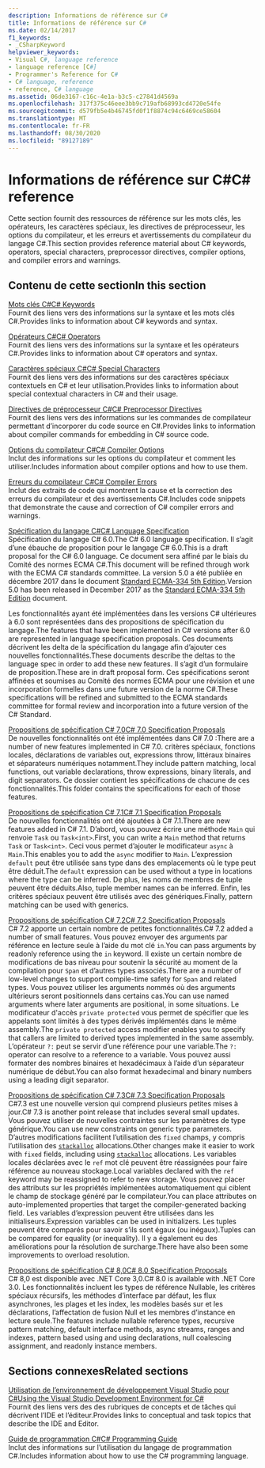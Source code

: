 ```yaml
---
description: Informations de référence sur C#
title: Informations de référence sur C#
ms.date: 02/14/2017
f1_keywords:
- _CSharpKeyword
helpviewer_keywords:
- Visual C#, language reference
- language reference [C#]
- Programmer's Reference for C#
- C# language, reference
- reference, C# language
ms.assetid: 06de3167-c16c-4e1a-b3c5-c27841d4569a
ms.openlocfilehash: 317f375c46eee3bb9c719afb68993cd4720e54fe
ms.sourcegitcommit: d579fb5e4b46745fd0f1f8874c94c6469ce58604
ms.translationtype: MT
ms.contentlocale: fr-FR
ms.lasthandoff: 08/30/2020
ms.locfileid: "89127189"
---
```

# <a name="c-reference"></a><span data-ttu-id="9e290-103">Informations de référence sur C#</span><span class="sxs-lookup"><span data-stu-id="9e290-103">C# reference</span></span>

<span data-ttu-id="9e290-104">Cette section fournit des ressources de référence sur les mots clés, les opérateurs, les caractères spéciaux, les directives de préprocesseur, les options du compilateur, et les erreurs et avertissements du compilateur du langage C#.</span><span class="sxs-lookup"><span data-stu-id="9e290-104">This section provides reference material about C# keywords, operators, special characters, preprocessor directives, compiler options, and compiler errors and warnings.</span></span>  
  
## <a name="in-this-section"></a><span data-ttu-id="9e290-105">Contenu de cette section</span><span class="sxs-lookup"><span data-stu-id="9e290-105">In this section</span></span>

 [<span data-ttu-id="9e290-106">Mots clés C#</span><span class="sxs-lookup"><span data-stu-id="9e290-106">C# Keywords</span></span>](./keywords/index.md)  
 <span data-ttu-id="9e290-107">Fournit des liens vers des informations sur la syntaxe et les mots clés C#.</span><span class="sxs-lookup"><span data-stu-id="9e290-107">Provides links to information about C# keywords and syntax.</span></span>  
  
 [<span data-ttu-id="9e290-108">Opérateurs C#</span><span class="sxs-lookup"><span data-stu-id="9e290-108">C# Operators</span></span>](./operators/index.md)  
 <span data-ttu-id="9e290-109">Fournit des liens vers des informations sur la syntaxe et les opérateurs C#.</span><span class="sxs-lookup"><span data-stu-id="9e290-109">Provides links to information about C# operators and syntax.</span></span>  

 [<span data-ttu-id="9e290-110">Caractères spéciaux C#</span><span class="sxs-lookup"><span data-stu-id="9e290-110">C# Special Characters</span></span>](./tokens/index.md)  
 <span data-ttu-id="9e290-111">Fournit des liens vers des informations sur des caractères spéciaux contextuels en C# et leur utilisation.</span><span class="sxs-lookup"><span data-stu-id="9e290-111">Provides links to information about special contextual characters in C# and their usage.</span></span>  

 [<span data-ttu-id="9e290-112">Directives de préprocesseur C#</span><span class="sxs-lookup"><span data-stu-id="9e290-112">C# Preprocessor Directives</span></span>](./preprocessor-directives/index.md)  
 <span data-ttu-id="9e290-113">Fournit des liens vers des informations sur les commandes de compilateur permettant d’incorporer du code source en C#.</span><span class="sxs-lookup"><span data-stu-id="9e290-113">Provides links to information about compiler commands for embedding in C# source code.</span></span>  
  
 [<span data-ttu-id="9e290-114">Options du compilateur C#</span><span class="sxs-lookup"><span data-stu-id="9e290-114">C# Compiler Options</span></span>](./compiler-options/index.md)  
 <span data-ttu-id="9e290-115">Inclut des informations sur les options du compilateur et comment les utiliser.</span><span class="sxs-lookup"><span data-stu-id="9e290-115">Includes information about compiler options and how to use them.</span></span>  
  
 [<span data-ttu-id="9e290-116">Erreurs du compilateur C#</span><span class="sxs-lookup"><span data-stu-id="9e290-116">C# Compiler Errors</span></span>](./compiler-messages/index.md)  
 <span data-ttu-id="9e290-117">Inclut des extraits de code qui montrent la cause et la correction des erreurs du compilateur et des avertissements C#.</span><span class="sxs-lookup"><span data-stu-id="9e290-117">Includes code snippets that demonstrate the cause and correction of C# compiler errors and warnings.</span></span>  
  
 [<span data-ttu-id="9e290-118">Spécification du langage C#</span><span class="sxs-lookup"><span data-stu-id="9e290-118">C# Language Specification</span></span>](../../../_csharplang/spec/introduction.md)  
 <span data-ttu-id="9e290-119">Spécification du langage C# 6.0.</span><span class="sxs-lookup"><span data-stu-id="9e290-119">The C# 6.0 language specification.</span></span> <span data-ttu-id="9e290-120">Il s’agit d’une ébauche de proposition pour le langage C# 6.0.</span><span class="sxs-lookup"><span data-stu-id="9e290-120">This is a draft proposal for the C# 6.0 language.</span></span> <span data-ttu-id="9e290-121">Ce document sera affiné par le biais du Comité des normes ECMA C#.</span><span class="sxs-lookup"><span data-stu-id="9e290-121">This document will be refined through work with the ECMA C# standards committee.</span></span> <span data-ttu-id="9e290-122">La version 5.0 a été publiée en décembre 2017 dans le document [Standard ECMA-334 5th Edition](https://www.ecma-international.org/publications/files/ECMA-ST/ECMA-334.pdf).</span><span class="sxs-lookup"><span data-stu-id="9e290-122">Version 5.0 has been released in December 2017 as the [Standard ECMA-334 5th Edition](https://www.ecma-international.org/publications/files/ECMA-ST/ECMA-334.pdf) document.</span></span>

<span data-ttu-id="9e290-123">Les fonctionnalités ayant été implémentées dans les versions C# ultérieures à 6.0 sont représentées dans des propositions de spécification du langage.</span><span class="sxs-lookup"><span data-stu-id="9e290-123">The features that have been implemented in C# versions after 6.0 are represented in language specification proposals.</span></span> <span data-ttu-id="9e290-124">Ces documents décrivent les delta de la spécification du langage afin d’ajouter ces nouvelles fonctionnalités.</span><span class="sxs-lookup"><span data-stu-id="9e290-124">These documents describe the deltas to the language spec in order to add these new features.</span></span> <span data-ttu-id="9e290-125">Il s’agit d’un formulaire de proposition.</span><span class="sxs-lookup"><span data-stu-id="9e290-125">These are in draft proposal form.</span></span> <span data-ttu-id="9e290-126">Ces spécifications seront affinées et soumises au Comité des normes ECMA pour une révision et une incorporation formelles dans une future version de la norme C#.</span><span class="sxs-lookup"><span data-stu-id="9e290-126">These specifications will be refined and submitted to the ECMA standards committee for formal review and incorporation into a future version of the C# Standard.</span></span>

 [<span data-ttu-id="9e290-127">Propositions de spécification C# 7,0</span><span class="sxs-lookup"><span data-stu-id="9e290-127">C# 7.0 Specification Proposals</span></span>](../../../_csharplang/proposals/csharp-7.0/pattern-matching.md)  
 <span data-ttu-id="9e290-128">De nouvelles fonctionnalités ont été implémentées dans C# 7.0 :</span><span class="sxs-lookup"><span data-stu-id="9e290-128">There are a number of new features implemented in C# 7.0.</span></span> <span data-ttu-id="9e290-129">critères spéciaux, fonctions locales, déclarations de variables out, expressions throw, littéraux binaires et séparateurs numériques notamment.</span><span class="sxs-lookup"><span data-stu-id="9e290-129">They include pattern matching, local functions, out variable declarations, throw expressions, binary literals, and digit separators.</span></span> <span data-ttu-id="9e290-130">Ce dossier contient les spécifications de chacune de ces fonctionnalités.</span><span class="sxs-lookup"><span data-stu-id="9e290-130">This folder contains the specifications for each of those features.</span></span>
  
 [<span data-ttu-id="9e290-131">Propositions de spécification C# 7,1</span><span class="sxs-lookup"><span data-stu-id="9e290-131">C# 7.1 Specification Proposals</span></span>](../../../_csharplang/proposals/csharp-7.1/async-main.md)  
 <span data-ttu-id="9e290-132">De nouvelles fonctionnalités ont été ajoutées à C# 7.1.</span><span class="sxs-lookup"><span data-stu-id="9e290-132">There are new features added in C# 7.1.</span></span> <span data-ttu-id="9e290-133">D’abord, vous pouvez écrire une méthode `Main` qui renvoie `Task` ou `Task<int>`.</span><span class="sxs-lookup"><span data-stu-id="9e290-133">First, you can write a `Main` method that returns `Task` or `Task<int>`.</span></span> <span data-ttu-id="9e290-134">Ceci vous permet d’ajouter le modificateur `async` à `Main`.</span><span class="sxs-lookup"><span data-stu-id="9e290-134">This enables you to add the `async` modifier to `Main`.</span></span> <span data-ttu-id="9e290-135">L’expression `default` peut être utilisée sans type dans des emplacements où le type peut être déduit.</span><span class="sxs-lookup"><span data-stu-id="9e290-135">The `default` expression can be used without a type in locations where the type can be inferred.</span></span> <span data-ttu-id="9e290-136">De plus, les noms de membres de tuple peuvent être déduits.</span><span class="sxs-lookup"><span data-stu-id="9e290-136">Also, tuple member names can be inferred.</span></span> <span data-ttu-id="9e290-137">Enfin, les critères spéciaux peuvent être utilisés avec des génériques.</span><span class="sxs-lookup"><span data-stu-id="9e290-137">Finally, pattern matching can be used with generics.</span></span>

 [<span data-ttu-id="9e290-138">Propositions de spécification C# 7,2</span><span class="sxs-lookup"><span data-stu-id="9e290-138">C# 7.2 Specification Proposals</span></span>](../../../_csharplang/proposals/csharp-7.2/readonly-ref.md)  
 <span data-ttu-id="9e290-139">C# 7.2 apporte un certain nombre de petites fonctionnalités.</span><span class="sxs-lookup"><span data-stu-id="9e290-139">C# 7.2 added a number of small features.</span></span> <span data-ttu-id="9e290-140">Vous pouvez envoyer des arguments par référence en lecture seule à l’aide du mot clé `in`.</span><span class="sxs-lookup"><span data-stu-id="9e290-140">You can pass arguments by readonly reference using the `in` keyword.</span></span> <span data-ttu-id="9e290-141">Il existe un certain nombre de modifications de bas niveau pour soutenir la sécurité au moment de la compilation pour `Span` et d’autres types associés.</span><span class="sxs-lookup"><span data-stu-id="9e290-141">There are a number of low-level changes to support compile-time safety for `Span` and related types.</span></span> <span data-ttu-id="9e290-142">Vous pouvez utiliser les arguments nommés où des arguments ultérieurs seront positionnels dans certains cas.</span><span class="sxs-lookup"><span data-stu-id="9e290-142">You can use named arguments where later arguments are positional, in some situations.</span></span> <span data-ttu-id="9e290-143">Le modificateur d'accès `private protected` vous permet de spécifier que les appelants sont limités à des types dérivés implémentés dans le même assembly.</span><span class="sxs-lookup"><span data-stu-id="9e290-143">The `private protected` access modifier enables you to specify that callers are limited to derived types implemented in the same assembly.</span></span> <span data-ttu-id="9e290-144">L’opérateur `?:` peut se servir d’une référence pour une variable.</span><span class="sxs-lookup"><span data-stu-id="9e290-144">The `?:` operator can resolve to a reference to a variable.</span></span> <span data-ttu-id="9e290-145">Vous pouvez aussi formater des nombres binaires et hexadécimaux à l’aide d’un séparateur numérique de début.</span><span class="sxs-lookup"><span data-stu-id="9e290-145">You can also format hexadecimal and binary numbers using a leading digit separator.</span></span>

 [<span data-ttu-id="9e290-146">Propositions de spécification C# 7,3</span><span class="sxs-lookup"><span data-stu-id="9e290-146">C# 7.3 Specification Proposals</span></span>](../../../_csharplang/proposals/csharp-7.3/blittable.md)  
 <span data-ttu-id="9e290-147">C#7.3 est une nouvelle version qui comprend plusieurs petites mises à jour.</span><span class="sxs-lookup"><span data-stu-id="9e290-147">C# 7.3 is another point release that includes several small updates.</span></span> <span data-ttu-id="9e290-148">Vous pouvez utiliser de nouvelles contraintes sur les paramètres de type générique.</span><span class="sxs-lookup"><span data-stu-id="9e290-148">You can use new constraints on generic type parameters.</span></span> <span data-ttu-id="9e290-149">D’autres modifications facilitent l’utilisation des `fixed` champs, y compris l’utilisation des [`stackalloc`](./operators/stackalloc.md) allocations.</span><span class="sxs-lookup"><span data-stu-id="9e290-149">Other changes make it easier to work with `fixed` fields, including using [`stackalloc`](./operators/stackalloc.md) allocations.</span></span> <span data-ttu-id="9e290-150">Les variables locales déclarées avec le `ref` mot clé peuvent être réassignées pour faire référence au nouveau stockage.</span><span class="sxs-lookup"><span data-stu-id="9e290-150">Local variables declared with the `ref` keyword may be reassigned to refer to new storage.</span></span> <span data-ttu-id="9e290-151">Vous pouvez placer des attributs sur les propriétés implémentées automatiquement qui ciblent le champ de stockage généré par le compilateur.</span><span class="sxs-lookup"><span data-stu-id="9e290-151">You can place attributes on auto-implemented properties that target the compiler-generated backing field.</span></span> <span data-ttu-id="9e290-152">Les variables d’expression peuvent être utilisées dans les initialiseurs.</span><span class="sxs-lookup"><span data-stu-id="9e290-152">Expression variables can be used in initializers.</span></span> <span data-ttu-id="9e290-153">Les tuples peuvent être comparés pour savoir s’ils sont égaux (ou inégaux).</span><span class="sxs-lookup"><span data-stu-id="9e290-153">Tuples can be compared for equality (or inequality).</span></span> <span data-ttu-id="9e290-154">Il y a également eu des améliorations pour la résolution de surcharge.</span><span class="sxs-lookup"><span data-stu-id="9e290-154">There have also been some improvements to overload resolution.</span></span>
  
 [<span data-ttu-id="9e290-155">Propositions de spécification C# 8,0</span><span class="sxs-lookup"><span data-stu-id="9e290-155">C# 8.0 Specification Proposals</span></span>](../../../_csharplang/proposals/csharp-8.0/nullable-reference-types.md)  
 <span data-ttu-id="9e290-156">C# 8,0 est disponible avec .NET Core 3,0.</span><span class="sxs-lookup"><span data-stu-id="9e290-156">C# 8.0 is available with .NET Core 3.0.</span></span> <span data-ttu-id="9e290-157">Les fonctionnalités incluent les types de référence Nullable, les critères spéciaux récursifs, les méthodes d’interface par défaut, les flux asynchrones, les plages et les index, les modèles basés sur et les déclarations, l’affectation de fusion Null et les membres d’instance en lecture seule.</span><span class="sxs-lookup"><span data-stu-id="9e290-157">The features include nullable reference types, recursive pattern matching, default interface methods, async streams, ranges and indexes, pattern based using and using declarations, null coalescing assignment, and readonly instance members.</span></span>
  
## <a name="related-sections"></a><span data-ttu-id="9e290-158">Sections connexes</span><span class="sxs-lookup"><span data-stu-id="9e290-158">Related sections</span></span>  

 [<span data-ttu-id="9e290-159">Utilisation de l’environnement de développement Visual Studio pour C#</span><span class="sxs-lookup"><span data-stu-id="9e290-159">Using the Visual Studio Development Environment for C#</span></span>](/visualstudio/get-started/csharp)  
 <span data-ttu-id="9e290-160">Fournit des liens vers des des rubriques de concepts et de tâches qui décrivent l’IDE et l’éditeur.</span><span class="sxs-lookup"><span data-stu-id="9e290-160">Provides links to conceptual and task topics that describe the IDE and Editor.</span></span>  
  
 [<span data-ttu-id="9e290-161">Guide de programmation C#</span><span class="sxs-lookup"><span data-stu-id="9e290-161">C# Programming Guide</span></span>](../programming-guide/index.md)  
 <span data-ttu-id="9e290-162">Inclut des informations sur l’utilisation du langage de programmation C#.</span><span class="sxs-lookup"><span data-stu-id="9e290-162">Includes information about how to use the C# programming language.</span></span>
